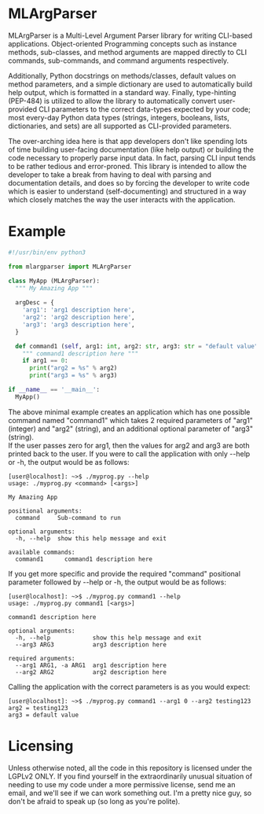 MLArgParser
===========
MLArgParser is a Multi-Level Argument Parser library for writing CLI-based applications.  Object-oriented Programming concepts such as instance methods, sub-classes, and method arguments are mapped directly to CLI commands, sub-commands, and command arguments respectively.

Additionally, Python docstrings on methods/classes, default values on method parameters, and a simple dictionary are used to automatically build help output, which is formatted in a standard way.  Finally, type-hinting (PEP-484) is utilized to allow the library to automatically convert user-provided CLI parameters to the correct data-types expected by your code; most every-day Python data types (strings, integers, booleans, lists, dictionaries, and sets) are all supported as CLI-provided parameters.

The over-arching idea here is that app developers don't like spending lots of time building user-facing documentation (like help output) or building the code necessary to properly parse input data. In fact, parsing CLI input tends to be rather tedious and error-proned. This library is intended to allow the developer to take a break from having to deal with parsing and documentation details, and does so by forcing the developer to write code which is easier to understand (self-documenting) and structured in a way which closely matches the way the user interacts with the application.


Example
=======
```python
#!/usr/bin/env python3

from mlargparser import MLArgParser

class MyApp (MLArgParser):
  """ My Amazing App """
  
  argDesc = {
    'arg1': 'arg1 description here',
    'arg2': 'arg2 description here',
    'arg3': 'arg3 description here',
  }

  def command1 (self, arg1: int, arg2: str, arg3: str = "default value"):
    """ command1 description here """
    if arg1 == 0:
      print("arg2 = %s" % arg2)
      print("arg3 = %s" % arg3)

if __name__ == '__main__':
  MyApp()
```

The above minimal example creates an application which has one possible command named "command1" which takes 2 required parameters of "arg1" (integer) and "arg2" (string), and an additional optional parameter of "arg3" (string).  
If the user passes zero for arg1, then the values for arg2 and arg3 are both printed back to the user.  If you were to call the application with only --help or -h, the output would be as follows:

```
[user@localhost]: ~>$ ./myprog.py --help
usage: ./myprog.py <command> [<args>]

My Amazing App

positional arguments:
  command     Sub-command to run

optional arguments:
  -h, --help  show this help message and exit

available commands:
  command1      command1 description here
```

If you get more specific and provide the required "command" positional parameter followed by --help or -h, the output would be as follows:

```
[user@localhost]: ~>$ ./myprog.py command1 --help
usage: ./myprog.py command1 [<args>]

command1 description here

optional arguments:
  -h, --help            show this help message and exit
  --arg3 ARG3           arg3 description here

required arguments:
  --arg1 ARG1, -a ARG1  arg1 description here
  --arg2 ARG2           arg2 description here

```

Calling the application with the correct parameters is as you would expect:

```
[user@localhost]: ~>$ ./myprog.py command1 --arg1 0 --arg2 testing123
arg2 = testing123
arg3 = default value
```


Licensing
=========
Unless otherwise noted, all the code in this repository is licensed under the LGPLv2 ONLY.  If you find yourself in the extraordinarily 
unusual situation of needing to use my code under a more permissive license, send me an email, and we'll see if we can work something out.  I'm a pretty nice guy, so don't be 
afraid to speak up (so long as you're polite).
